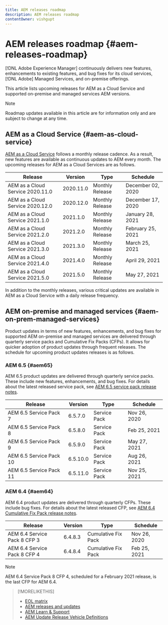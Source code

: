 ```yaml
---
title: AEM releases roadmap
description: AEM releases roadmap
contentOwner: vishgupt
---
```


# AEM releases roadmap {#aem-releases-roadmap}

[!DNL Adobe Experience Manager] continuously delivers new features, enhancements to existing features, and bug fixes for its cloud services, [!DNL Adobe] Managed Services, and on-premise offerings.

This article lists upcoming releases for AEM as a Cloud Service and supported on-premise and managed services AEM versions.

>[!NOTE]
>
>Roadmap updates available in this article are for information only and are subject to change at any time.

## AEM as a Cloud Service {#aem-as-cloud-service}

[AEM as a Cloud Service](https://docs.adobe.com/content/help/en/experience-manager-cloud-service/release-notes/home.html) follows a monthly release cadence. As a result, new features are available as continuous updates to AEM every month. The upcoming releases for AEM as a Cloud Services are as follows.

| Release |Version |Type |Schedule |
|---|---|---|---|
| AEM as a Cloud Service 2020.11.0 |2020.11.0  |Monthly Release |December 02, 2020 |
| AEM as a Cloud Service 2020.12.0 |2020.12.0  |Monthly Release |December 17, 2020 |
| AEM as a Cloud Service 2021.1.0 |2021.1.0  |Monthly Release |January 28, 2021 |
| AEM as a Cloud Service 2021.2.0 |2021.2.0  |Monthly Release |February 25, 2021 |
| AEM as a Cloud Service 2021.3.0 |2021.3.0  |Monthly Release |March 25, 2021 |
| AEM as a Cloud Service 2021.4.0 |2021.4.0  |Monthly Release |April 29, 2021 |
| AEM as a Cloud Service 2021.5.0 |2021.5.0  |Monthly Release |May 27, 2021 |

In addition to the monthly releases, various critical updates are available in AEM as a Cloud Service with a daily release frequency.

## AEM on-premise and managed services {#aem-on-prem-managed-services}

Product updates in terms of new features, enhancements, and bug fixes for supported AEM on-premise and managed services are delivered through quarterly service packs and Cumulative Fix Packs (CFPs). It allows for quicker adoption of product updates through frequent releases. The schedule for upcoming product updates releases is as follows.

### AEM 6.5 {#aem65}

AEM 6.5 product updates are delivered through quarterly service packs. These include new features, enhancements, and bug fixes. For details about the latest released service pack, see [AEM 6.5 service pack release notes](https://docs.adobe.com/content/help/en/experience-manager-65/release-notes/service-pack/sp-release-notes.html).

| Release |Version |Type |Schedule |
|---|---|---|---|
| AEM 6.5 Service Pack 7 |6.5.7.0  |Service Pack |Nov 26, 2020 |
| AEM 6.5 Service Pack 8 |6.5.8.0  |Service Pack |Feb 25, 2021 |
| AEM 6.5 Service Pack 9 |6.5.9.0  |Service Pack |May 27, 2021 |
| AEM 6.5 Service Pack 10 |6.5.10.0  |Service Pack |Aug 26, 2021 |
| AEM 6.5 Service Pack 11|6.5.11.0  |Service Pack |Nov 25, 2021 |

### AEM 6.4 {#aem64}

AEM 6.4 product updates are delivered through quarterly CFPs. These include bug fixes. For details about the latest released CFP, see [AEM 6.4 Cumulative Fix Pack release notes](https://docs.adobe.com/content/help/en/experience-manager-64/release-notes/cfp-release-notes.html).

| Release |Version |Type |Schedule |
|---|---|---|---|
| AEM 6.4 Service Pack 8 CFP 3 |6.4.8.3 |Cumulative Fix Pack |Nov 26, 2020 |
| AEM 6.4 Service Pack 8 CFP 4 |6.4.8.4 |Cumulative Fix Pack |Feb 25, 2021 |

>[!NOTE]
>
>AEM 6.4 Service Pack 8 CFP 4, scheduled for a February 2021 release, is the last CFP for AEM 6.4.

>[!MORELIKETHIS]
>
>* [EOL matrix](https://helpx.adobe.com/support/programs/eol-matrix.html)
>* [AEM releases and updates](https://helpx.adobe.com/experience-manager/aem-releases-updates.html)
>* [AEM Learn & Support](https://helpx.adobe.com/support/experience-manager.html)
>* [AEM Update Release Vehicle Definitions](https://docs.adobe.com/content/help/en/experience-manager-65/deploying/deploying/update-release-vehicle-definitions.html)

